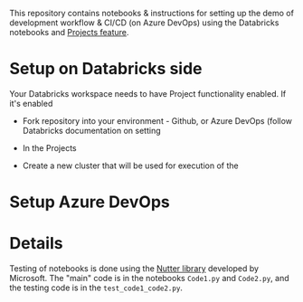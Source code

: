 This repository contains notebooks & instructions for setting up the demo of development workflow & CI/CD (on Azure DevOps) using the Databricks notebooks and [Projects feature](https://docs.databricks.com/projects.html).

# Setup on Databricks side

Your Databricks workspace needs to have Project functionality enabled.  If it's enabled

* Fork repository into your environment - Github, or Azure DevOps (follow Databricks documentation on setting
* In the Projects 

* Create a new cluster that will be used for execution of the 


# Setup Azure DevOps




# Details

Testing of notebooks is done using the [Nutter library](https://github.com/microsoft/nutter) developed by Microsoft.  The "main" code is in the notebooks `Code1.py` and `Code2.py`, and the testing code is in the `test_code1_code2.py`.

